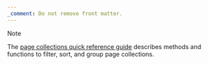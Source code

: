 ```yaml
---
_comment: Do not remove front matter.
---
```


> [!note]
> The [page collections quick reference guide][] describes methods and functions to filter, sort, and group page collections.

[page collections quick reference guide]: /docs/reference/quick-reference/page-collections/
